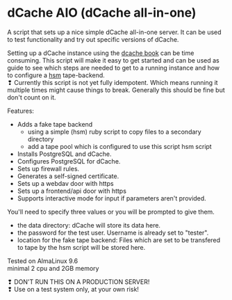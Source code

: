 # dCache AIO (dCache all-in-one)

A script that sets up a nice simple dCache all-in-one server.
It can be used to test functionality and try out specific versions of dCache.

Setting up a dCache instance using the [dcache book](https://www.dcache.org/manuals/Book-10.2/) 
can be time consuming. This script will make it easy to get started and can be used as guide to see which steps are needed to get to a running instance and how to configure a [hsm](https://www.dcache.org/manuals/Book-10.2/cookbook-writing-hsm-plugins.shtml) tape-backend.<br>
❢ Currently this script is not yet fully idempotent. Which means running it multiple times might cause things to break. Generally this should be fine but don't count on it.


Features:
- Adds a fake tape backend
  - using a simple (hsm) ruby script to copy files to a secondary directory
  - add a tape pool which is configured to use this script hsm script
- Installs PostgreSQL and dCache.
- Configures PostgreSQL for dCache.
- Sets up firewall rules.
- Generates a self-signed certificate.
- Sets up a webdav door with https
- Sets up a frontend/api door with https
- Supports interactive mode for input if parameters aren't provided.

You'll need to specify three values or you will be prompted to give them.

- the data directory: dCache will store its data here.
- the password for the test user. Username is already set to "tester".
- location for the fake tape backend: Files which are set to be transfered to tape by the hsm script will be stored here.

Tested on AlmaLinux 9.6<br>
minimal 2 cpu and 2GB memory

❢ DON'T RUN THIS ON A PRODUCTION SERVER!<br>
❢ Use on a test system only, at your own risk!
